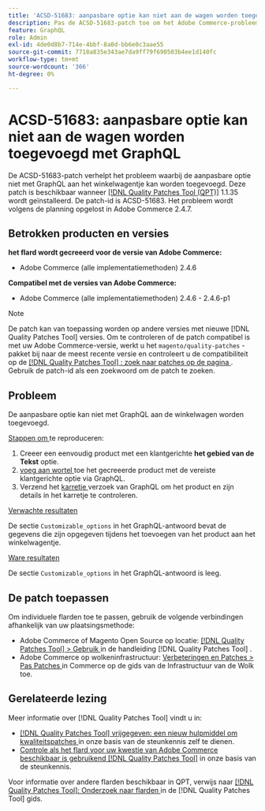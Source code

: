 ```yaml
---
title: 'ACSD-51683: aanpasbare optie kan niet aan de wagen worden toegevoegd met GraphQL'
description: Pas de ACSD-51683-patch toe om het Adobe Commerce-probleem op te lossen, waarbij de aanpasbare optie niet met GraphQL aan het winkelwagentje kan worden toegevoegd.
feature: GraphQL
role: Admin
exl-id: 4de0d8b7-714e-4bbf-8a0d-bb6e0c3aae55
source-git-commit: 7718a835e343ae7da9ff79f690503b4ee1d140fc
workflow-type: tm+mt
source-wordcount: '366'
ht-degree: 0%

---
```


# ACSD-51683: aanpasbare optie kan niet aan de wagen worden toegevoegd met GraphQL

De ACSD-51683-patch verhelpt het probleem waarbij de aanpasbare optie niet met GraphQL aan het winkelwagentje kan worden toegevoegd. Deze patch is beschikbaar wanneer [[!DNL Quality Patches Tool (QPT)]](/help/announcements/adobe-commerce-announcements/magento-quality-patches-released-new-tool-to-self-serve-quality-patches.md) 1.1.35 wordt geïnstalleerd. De patch-id is ACSD-51683. Het probleem wordt volgens de planning opgelost in Adobe Commerce 2.4.7.

## Betrokken producten en versies

**het flard wordt gecreeerd voor de versie van Adobe Commerce:**

* Adobe Commerce (alle implementatiemethoden) 2.4.6

**Compatibel met de versies van Adobe Commerce:**

* Adobe Commerce (alle implementatiemethoden) 2.4.6 - 2.4.6-p1

>[!NOTE]
>
>De patch kan van toepassing worden op andere versies met nieuwe [!DNL Quality Patches Tool] versies. Om te controleren of de patch compatibel is met uw Adobe Commerce-versie, werkt u het `magento/quality-patches` -pakket bij naar de meest recente versie en controleert u de compatibiliteit op de [[!DNL Quality Patches Tool] : zoek naar patches op de pagina ](https://experienceleague.adobe.com/tools/commerce-quality-patches/index.html) . Gebruik de patch-id als een zoekwoord om de patch te zoeken.

## Probleem

De aanpasbare optie kan niet met GraphQL aan de winkelwagen worden toegevoegd.

<u> Stappen om </u> te reproduceren:

1. Creeer een eenvoudig product met een klantgerichte **het gebied van de Tekst** optie.
1. [ voeg aan wortel ](https://developer.adobe.com/commerce/webapi/graphql/tutorials/checkout/add-product-to-cart/) toe het gecreeerde product met de vereiste klantgerichte optie via GraphQL.
1. Verzend het [ karretje ](https://developer.adobe.com/commerce/webapi/graphql/schema/cart/queries/cart/) verzoek van GraphQL om het product en zijn details in het karretje te controleren.

<u> Verwachte resultaten </u>

De sectie `Customizable_options` in het GraphQL-antwoord bevat de gegevens die zijn opgegeven tijdens het toevoegen van het product aan het winkelwagentje.

<u> Ware resultaten </u>

De sectie `Customizable_options` in het GraphQL-antwoord is leeg.

## De patch toepassen

Om individuele flarden toe te passen, gebruik de volgende verbindingen afhankelijk van uw plaatsingsmethode:

* Adobe Commerce of Magento Open Source op locatie: [[!DNL Quality Patches Tool]  > Gebruik ](https://experienceleague.adobe.com/docs/commerce-operations/tools/quality-patches-tool/usage.html) in de handleiding [!DNL Quality Patches Tool] .
* Adobe Commerce op wolkeninfrastructuur: [ Verbeteringen en Patches > Pas Patches ](https://experienceleague.adobe.com/docs/commerce-cloud-service/user-guide/develop/upgrade/apply-patches.html) in Commerce op de gids van de Infrastructuur van de Wolk toe.

## Gerelateerde lezing

Meer informatie over [!DNL Quality Patches Tool] vindt u in:

* [[!DNL Quality Patches Tool]  vrijgegeven: een nieuw hulpmiddel om kwaliteitspatches ](/help/announcements/adobe-commerce-announcements/magento-quality-patches-released-new-tool-to-self-serve-quality-patches.md) in onze basis van de steunkennis zelf te dienen.
* [ Controle als het flard voor uw kwestie van Adobe Commerce beschikbaar is gebruikend  [!DNL Quality Patches Tool]](/help/support-tools/patches-available-in-qpt-tool/check-patch-for-magento-issue-with-magento-quality-patches.md) in onze basis van de steunkennis.

Voor informatie over andere flarden beschikbaar in QPT, verwijs naar [[!DNL Quality Patches Tool]: Onderzoek naar flarden ](https://experienceleague.adobe.com/tools/commerce-quality-patches/index.html) in de [!DNL Quality Patches Tool] gids.

